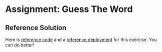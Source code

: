 # Assignment: Guess The Word

## Reference Solution

Here is <a href="https://github.com/rocketacademy/guess-the-word-3.2/tree/solution-base/src" target="_blank">reference code</a> and a <a href="https://rocketacademy.github.io/guess-the-word-3.2/" target="_blank">reference deployment</a> for this exercise. You can do better!

